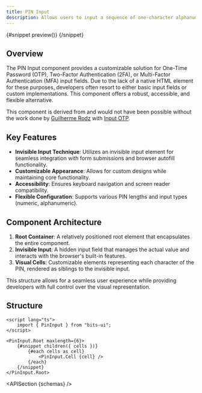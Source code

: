 ```yaml
---
title: PIN Input
description: Allows users to input a sequence of one-character alphanumeric inputs.
---
```


<script>
	import { APISection, ComponentPreviewV2, PinInputDemo, Callout } from '$lib/components/index.js'
	export let schemas;
</script>

<ComponentPreviewV2 name="pin-input-demo" comp="PinInput">

{#snippet preview()}
<PinInputDemo />
{/snippet}

</ComponentPreviewV2>

## Overview

The PIN Input component provides a customizable solution for One-Time Password (OTP), Two-Factor Authentication (2FA), or Multi-Factor Authentication (MFA) input fields. Due to the lack of a native HTML element for these purposes, developers often resort to either basic input fields or custom implementations. This component offers a robust, accessible, and flexible alternative.

<Callout type="tip" title="Credits">

This component is derived from and would not have been possible without the work done by [Guilherme Rodz](https://x.com/guilhermerodz) with [Input OTP](https://github.com/guilhermerodz/input-otp).

</Callout>

## Key Features

-   **Invisible Input Technique**: Utilizes an invisible input element for seamless integration with form submissions and browser autofill functionality.
-   **Customizable Appearance**: Allows for custom designs while maintaining core functionality.
-   **Accessibility**: Ensures keyboard navigation and screen reader compatibility.
-   **Flexible Configuration**: Supports various PIN lengths and input types (numeric, alphanumeric).

## Component Architecture

1. **Root Container**: A relatively positioned root element that encapsulates the entire component.
2. **Invisible Input**: A hidden input field that manages the actual value and interacts with the browser's built-in features.
3. **Visual Cells**: Customizable elements representing each character of the PIN, rendered as siblings to the invisible input.

This structure allows for a seamless user experience while providing developers with full control over the visual representation.

## Structure

```svelte
<script lang="ts">
	import { PinInput } from "bits-ui";
</script>

<PinInput.Root maxlength={6}>
	{#snippet children({ cells })}
		{#each cells as cell}
			<PinInput.Cell {cell} />
		{/each}
	{/snippet}
</PinInput.Root>
```

<APISection {schemas} />
